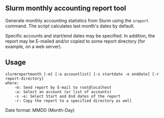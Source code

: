 Slurm monthly accounting report tool
------------------------------------

Generate monthly accounting statistics from Slurm using the ```sreport``` command.
The script calculates last month's dates by default.

Specific accounts and start/end dates may be specified.
In addition, the report may be E-mailed and/or copied to some report directory (for example, on a web server).

Usage
-----

```
slurmreportmonth [-m] [-a accountlist] [-s startdate -e enddate] [-r report-directory]
where:
	-m: Send report by E-mail to root@localhost
	-a: Select an account (or list of accounts)
	-s -e: Select Start and End dates of the report
	-r: Copy the report to a specified directory as well
```

Date format: MMDD (Month-Day)


